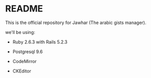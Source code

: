 # README

This is the official repository for Jawhar (The arabic gists manager).

we'll be using:

* Ruby 2.6.3 with Rails 5.2.3

* Postgresql 9.6 

* CodeMirror

* CKEditor
